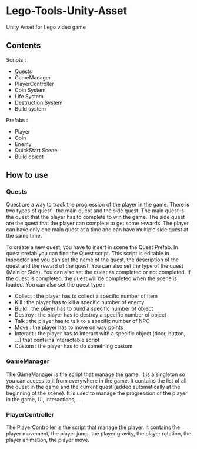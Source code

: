 # Lego-Tools-Unity-Asset
Unity Asset for Lego video game

## Contents

Scripts :
- Quests
- GameManager
- PlayerController
- Coin System
- Life System
- Destruction System
- Build system

Prefabs :
- Player
- Coin
- Enemy
- QuickStart Scene
- Build object

## How to use

### Quests
Quest are a way to track the progression of the player in the game. There is two types of quest : the main quest and the side quest. The main quest is the quest that the player has to complete to win the game. The side quest are the quest that the player can complete to get some rewards. The player can have only one main quest at a time and can have multiple side quest at the same time.

To create a new quest, you have to insert in scene the Quest Prefab. In quest prefab you can find the Quest script. This script is editable in Inspector and you can set the name of the quest, the description of the quest and the reward of the quest. You can also set the type of the quest (Main or Side). You can also set the quest as completed or not completed. If the quest is completed, the quest will be completed when the scene is loaded. You can also set the quest type : 
- Collect : the player has to collect a specific number of item
- Kill : the player has to kill a specific number of enemy
- Build : the player has to build a specific number of object
- Destroy : the player has to destroy a specific number of object
- Talk : the player has to talk to a specific number of NPC
- Move : the player has to move on way points
- Interact : the player has to interact with a specific object (door, button, ...) that contains Interactable script
- Custom : the player has to do something custom


### GameManager
The GameManager is the script that manage the game. It is a singleton so you can access to it from everywhere in the game. It contains the list of all the quest in the game and the current quest (added automatically at the beginning of the scene). It is used to manage the progression of the player in the game, UI, interactions, ...

### PlayerController
The PlayerController is the script that manage the player. It contains the player movement, the player jump, the player gravity, the player rotation, the player animation, the player move.
